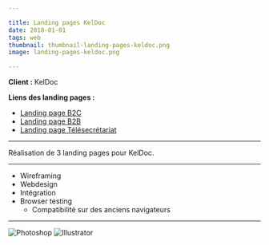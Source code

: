 ```yaml
---

title: Landing pages KelDoc
date: 2018-01-01
tags: web
thumbnail: thumbnail-landing-pages-keldoc.png
image: landing-pages-keldoc.png

---
```


**Client :** KelDoc

**Liens des landing pages :**

- [Landing page B2C](https://www.keldoc.com/offres-prise-de-rdv-en-ligne)
- [Landing page B2B](https://www.keldoc.com/offres-business-prise-de-rdv-en-ligne)
- [Landing page Télésecrétariat](https://www.keldoc.com/offres-telesecretariat-medical)

---

Réalisation de 3 landing pages pour KelDoc.

---

- Wireframing
- Webdesign
- Intégration
- Browser testing
  - Compatibilité sur des anciens navigateurs

---

![Photoshop](/images/icons/photoshop.svg)
![Illustrator](/images/icons/illustrator.svg)
